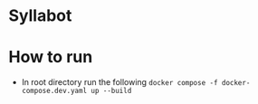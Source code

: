 # Syllabot

# How to run
* In root directory run the following
`docker compose -f docker-compose.dev.yaml up --build`
